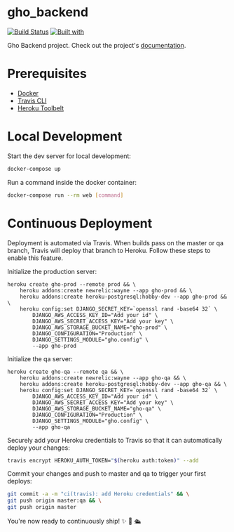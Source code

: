 # gho_backend

[![Build Status](https://travis-ci.org/othreecodes/gho_backend.svg?branch=master)](https://travis-ci.org/othreecodes/gho_backend)
[![Built with](https://img.shields.io/badge/Built_with-Cookiecutter_Django_Rest-F7B633.svg)](https://github.com/agconti/cookiecutter-django-rest)

Gho Backend project. Check out the project's [documentation](http://othreecodes.github.io/gho_backend/).

# Prerequisites

- [Docker](https://docs.docker.com/docker-for-mac/install/)  
- [Travis CLI](http://blog.travis-ci.com/2013-01-14-new-client/)
- [Heroku Toolbelt](https://toolbelt.heroku.com/)

# Local Development

Start the dev server for local development:
```bash
docker-compose up
```

Run a command inside the docker container:

```bash
docker-compose run --rm web [command]
```

# Continuous Deployment

Deployment is automated via Travis. When builds pass on the master or qa branch, Travis will deploy that branch to Heroku. Follow these steps to enable this feature.

Initialize the production server:

```
heroku create gho-prod --remote prod && \
    heroku addons:create newrelic:wayne --app gho-prod && \
    heroku addons:create heroku-postgresql:hobby-dev --app gho-prod && \
    heroku config:set DJANGO_SECRET_KEY=`openssl rand -base64 32` \
        DJANGO_AWS_ACCESS_KEY_ID="Add your id" \
        DJANGO_AWS_SECRET_ACCESS_KEY="Add your key" \
        DJANGO_AWS_STORAGE_BUCKET_NAME="gho-prod" \
        DJANGO_CONFIGURATION="Production" \
        DJANGO_SETTINGS_MODULE="gho.config" \
        --app gho-prod
```

Initialize the qa server:

```
heroku create gho-qa --remote qa && \
    heroku addons:create newrelic:wayne --app gho-qa && \
    heroku addons:create heroku-postgresql:hobby-dev --app gho-qa && \
    heroku config:set DJANGO_SECRET_KEY=`openssl rand -base64 32` \
        DJANGO_AWS_ACCESS_KEY_ID="Add your id" \
        DJANGO_AWS_SECRET_ACCESS_KEY="Add your key" \
        DJANGO_AWS_STORAGE_BUCKET_NAME="gho-qa" \
        DJANGO_CONFIGURATION="Production" \
        DJANGO_SETTINGS_MODULE="gho.config" \
        --app gho-qa
```

Securely add your Heroku credentials to Travis so that it can automatically deploy your changes:

```bash
travis encrypt HEROKU_AUTH_TOKEN="$(heroku auth:token)" --add
```

Commit your changes and push to master and qa to trigger your first deploys:

```bash
git commit -a -m "ci(travis): add Heroku credentials" && \
git push origin master:qa && \
git push origin master
```

You're now ready to continuously ship! ✨ 💅 🛳

